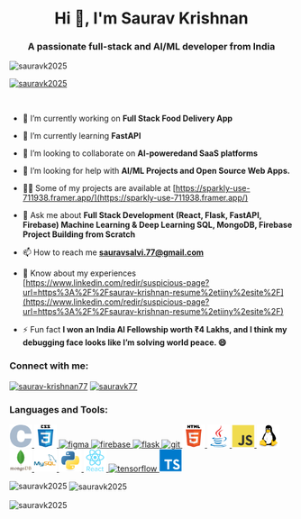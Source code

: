 <h1 align="center">Hi 👋, I'm Saurav Krishnan</h1>
<h3 align="center">A passionate full-stack and AI/ML developer from India</h3>

<p align="left"> <img src="https://komarev.com/ghpvc/?username=sauravk2025&label=Profile%20views&color=0e75b6&style=flat" alt="sauravk2025" /> </p>

<p align="left"> <a href="https://github.com/ryo-ma/github-profile-trophy"><img src="https://github-profile-trophy.vercel.app/?username=sauravk2025" alt="sauravk2025" /></a> </p>

<p align="left"> <a href="https://twitter.com/" target="blank"><img src="https://img.shields.io/twitter/follow/?logo=twitter&style=for-the-badge" alt="" /></a> </p>

- 🔭 I’m currently working on **Full Stack Food Delivery App**

- 🌱 I’m currently learning **FastAPI**

- 👯 I’m looking to collaborate on **AI-poweredand SaaS platforms**

- 🤝 I’m looking for help with **AI/ML Projects and Open Source Web Apps.**

- 👨‍💻 Some of my projects are available at [https://sparkly-use-711938.framer.app/](https://sparkly-use-711938.framer.app/)

- 💬 Ask me about **Full Stack Development (React, Flask, FastAPI, Firebase) Machine Learning & Deep Learning SQL, MongoDB, Firebase Project Building from Scratch**

- 📫 How to reach me **sauravsalvi.77@gmail.com**

- 📄 Know about my experiences [https://www.linkedin.com/redir/suspicious-page?url=https%3A%2F%2Fsaurav-krishnan-resume%2etiiny%2esite%2F](https://www.linkedin.com/redir/suspicious-page?url=https%3A%2F%2Fsaurav-krishnan-resume%2etiiny%2esite%2F)

- ⚡ Fun fact **I won an India AI Fellowship worth ₹4 Lakhs, and I think my debugging face looks like I’m solving world peace. 😄**

<h3 align="left">Connect with me:</h3>
<p align="left">
<a href="https://linkedin.com/in/saurav-krishnan77" target="blank"><img align="center" src="https://raw.githubusercontent.com/rahuldkjain/github-profile-readme-generator/master/src/images/icons/Social/linked-in-alt.svg" alt="saurav-krishnan77" height="30" width="40" /></a>
<a href="https://kaggle.com/sauravk77" target="blank"><img align="center" src="https://raw.githubusercontent.com/rahuldkjain/github-profile-readme-generator/master/src/images/icons/Social/kaggle.svg" alt="sauravk77" height="30" width="40" /></a>
</p>

<h3 align="left">Languages and Tools:</h3>
<p align="left"> <a href="https://www.cprogramming.com/" target="_blank" rel="noreferrer"> <img src="https://raw.githubusercontent.com/devicons/devicon/master/icons/c/c-original.svg" alt="c" width="40" height="40"/> </a> <a href="https://www.w3schools.com/css/" target="_blank" rel="noreferrer"> <img src="https://raw.githubusercontent.com/devicons/devicon/master/icons/css3/css3-original-wordmark.svg" alt="css3" width="40" height="40"/> </a> <a href="https://www.figma.com/" target="_blank" rel="noreferrer"> <img src="https://www.vectorlogo.zone/logos/figma/figma-icon.svg" alt="figma" width="40" height="40"/> </a> <a href="https://firebase.google.com/" target="_blank" rel="noreferrer"> <img src="https://www.vectorlogo.zone/logos/firebase/firebase-icon.svg" alt="firebase" width="40" height="40"/> </a> <a href="https://flask.palletsprojects.com/" target="_blank" rel="noreferrer"> <img src="https://www.vectorlogo.zone/logos/pocoo_flask/pocoo_flask-icon.svg" alt="flask" width="40" height="40"/> </a> <a href="https://git-scm.com/" target="_blank" rel="noreferrer"> <img src="https://www.vectorlogo.zone/logos/git-scm/git-scm-icon.svg" alt="git" width="40" height="40"/> </a> <a href="https://www.w3.org/html/" target="_blank" rel="noreferrer"> <img src="https://raw.githubusercontent.com/devicons/devicon/master/icons/html5/html5-original-wordmark.svg" alt="html5" width="40" height="40"/> </a> <a href="https://www.java.com" target="_blank" rel="noreferrer"> <img src="https://raw.githubusercontent.com/devicons/devicon/master/icons/java/java-original.svg" alt="java" width="40" height="40"/> </a> <a href="https://developer.mozilla.org/en-US/docs/Web/JavaScript" target="_blank" rel="noreferrer"> <img src="https://raw.githubusercontent.com/devicons/devicon/master/icons/javascript/javascript-original.svg" alt="javascript" width="40" height="40"/> </a> <a href="https://www.linux.org/" target="_blank" rel="noreferrer"> <img src="https://raw.githubusercontent.com/devicons/devicon/master/icons/linux/linux-original.svg" alt="linux" width="40" height="40"/> </a> <a href="https://www.mongodb.com/" target="_blank" rel="noreferrer"> <img src="https://raw.githubusercontent.com/devicons/devicon/master/icons/mongodb/mongodb-original-wordmark.svg" alt="mongodb" width="40" height="40"/> </a> <a href="https://www.mysql.com/" target="_blank" rel="noreferrer"> <img src="https://raw.githubusercontent.com/devicons/devicon/master/icons/mysql/mysql-original-wordmark.svg" alt="mysql" width="40" height="40"/> </a> <a href="https://www.python.org" target="_blank" rel="noreferrer"> <img src="https://raw.githubusercontent.com/devicons/devicon/master/icons/python/python-original.svg" alt="python" width="40" height="40"/> </a> <a href="https://reactjs.org/" target="_blank" rel="noreferrer"> <img src="https://raw.githubusercontent.com/devicons/devicon/master/icons/react/react-original-wordmark.svg" alt="react" width="40" height="40"/> </a> <a href="https://www.tensorflow.org" target="_blank" rel="noreferrer"> <img src="https://www.vectorlogo.zone/logos/tensorflow/tensorflow-icon.svg" alt="tensorflow" width="40" height="40"/> </a> <a href="https://www.typescriptlang.org/" target="_blank" rel="noreferrer"> <img src="https://raw.githubusercontent.com/devicons/devicon/master/icons/typescript/typescript-original.svg" alt="typescript" width="40" height="40"/> </a> </p>

<p><img align="left" src="https://github-readme-stats.vercel.app/api/top-langs?username=sauravk2025&show_icons=true&locale=en&layout=compact" alt="sauravk2025" /></p>

<p>&nbsp;<img align="center" src="https://github-readme-stats.vercel.app/api?username=sauravk2025&show_icons=true&locale=en" alt="sauravk2025" /></p>

<p><img align="center" src="https://github-readme-streak-stats.herokuapp.com/?user=sauravk2025&" alt="sauravk2025" /></p>
